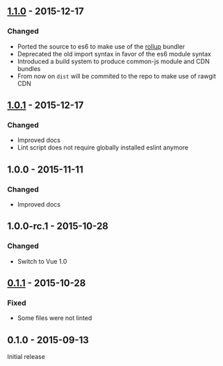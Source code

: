 ## [1.1.0] - 2015-12-17

### Changed
- Ported the source to es6 to make use of the [rollup](https://github.com/rollup/rollup) bundler
- Deprecated the old import syntax in favor of the es6 module syntax
- Introduced a build system to produce common-js module and CDN bundles
- From now on `dist` will be commited to the repo to make use of rawgit CDN

## [1.0.1] - 2015-12-17

### Changed
- Improved docs
- Lint script does not require globally installed eslint anymore

## 1.0.0 - 2015-11-11

### Changed
- Improved docs

## 1.0.0-rc.1 - 2015-10-28

### Changed
- Switch to Vue 1.0

## [0.1.1] - 2015-10-28

### Fixed
- Some files were not linted

## 0.1.0 - 2015-09-13

Initial release

[0.1.1]: https://github.com/simplesmiler/vue-clickaway/compare/0.1.0...0.1.1
[1.0.1]: https://github.com/simplesmiler/vue-clickaway/compare/1.0.0...1.0.1
[1.1.0]: https://github.com/simplesmiler/vue-clickaway/compare/1.0.1...1.1.0
